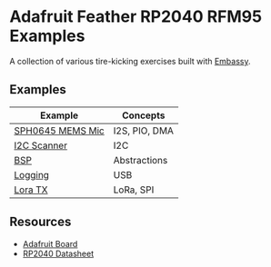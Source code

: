 # Adafruit Feather RP2040 RFM95 Examples
A collection of various tire-kicking exercises built with [Embassy](https://github.com/embassy-rs/embassy).


## Examples

| Example          | Concepts      |
| ---------------- | ------------- |
| [SPH0645 MEMS Mic](https://github.com/ardentTech/adafruit-feather-rp2040-rfm95-examples/tree/main/i2s_sph0645) | I2S, PIO, DMA |
| [I2C Scanner](https://github.com/ardentTech/adafruit-feather-rp2040-rfm95-examples/tree/main/i2c_scanner)      | I2C           |
| [BSP](https://github.com/ardentTech/adafruit-feather-rp2040-rfm95-examples/tree/main/bsp)              | Abstractions  |
| [Logging ](https://github.com/ardentTech/adafruit-feather-rp2040-rfm95-examples/tree/main/logging)         | USB           |
| [Lora TX](https://github.com/ardentTech/adafruit-feather-rp2040-rfm95-examples/tree/main/lora_tx)          | LoRa, SPI     |



## Resources
* [Adafruit Board](https://www.adafruit.com/product/5714)
* [RP2040 Datasheet](https://datasheets.raspberrypi.com/rp2040/rp2040-datasheet.pdf)

